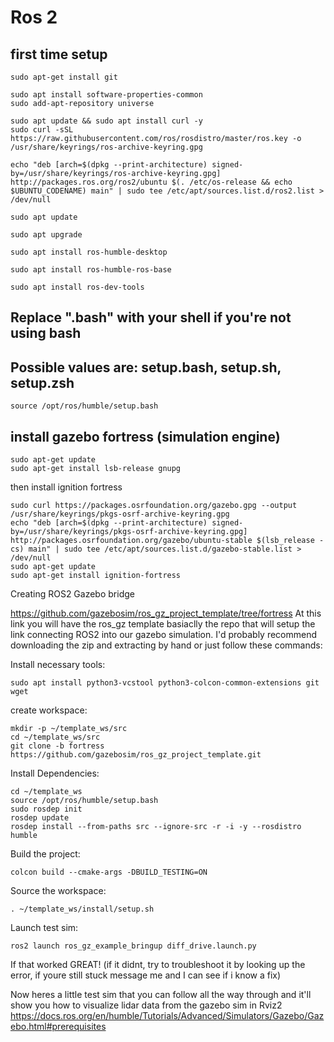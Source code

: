 # Ros 2


## first time setup
```
sudo apt-get install git
```

```
sudo apt install software-properties-common
sudo add-apt-repository universe
```

```
sudo apt update && sudo apt install curl -y
sudo curl -sSL https://raw.githubusercontent.com/ros/rosdistro/master/ros.key -o /usr/share/keyrings/ros-archive-keyring.gpg
```

```
echo "deb [arch=$(dpkg --print-architecture) signed-by=/usr/share/keyrings/ros-archive-keyring.gpg] http://packages.ros.org/ros2/ubuntu $(. /etc/os-release && echo $UBUNTU_CODENAME) main" | sudo tee /etc/apt/sources.list.d/ros2.list > /dev/null
```


```
sudo apt update
```


```
sudo apt upgrade
```


```
sudo apt install ros-humble-desktop
```


```
sudo apt install ros-humble-ros-base
```


```
sudo apt install ros-dev-tools
```



## Replace ".bash" with your shell if you're not using bash
## Possible values are: setup.bash, setup.sh, setup.zsh

```
source /opt/ros/humble/setup.bash
```



## install gazebo fortress (simulation engine)

```
sudo apt-get update
sudo apt-get install lsb-release gnupg
```


then install ignition fortress
```
sudo curl https://packages.osrfoundation.org/gazebo.gpg --output /usr/share/keyrings/pkgs-osrf-archive-keyring.gpg
echo "deb [arch=$(dpkg --print-architecture) signed-by=/usr/share/keyrings/pkgs-osrf-archive-keyring.gpg] http://packages.osrfoundation.org/gazebo/ubuntu-stable $(lsb_release -cs) main" | sudo tee /etc/apt/sources.list.d/gazebo-stable.list > /dev/null
sudo apt-get update
sudo apt-get install ignition-fortress
```


Creating ROS2 Gazebo bridge

https://github.com/gazebosim/ros_gz_project_template/tree/fortress
At this link you will have the ros_gz template basiaclly the repo that will setup the link connecting ROS2 into our gazebo simulation.
I'd probably recommend downloading the zip and extracting by hand or just follow these commands:

Install necessary tools:

```
sudo apt install python3-vcstool python3-colcon-common-extensions git wget
```

create workspace:

```
mkdir -p ~/template_ws/src
cd ~/template_ws/src
git clone -b fortress https://github.com/gazebosim/ros_gz_project_template.git
```

Install Dependencies:

```
cd ~/template_ws
source /opt/ros/humble/setup.bash
sudo rosdep init
rosdep update
rosdep install --from-paths src --ignore-src -r -i -y --rosdistro humble
```

Build the project:

```
colcon build --cmake-args -DBUILD_TESTING=ON
```

Source the workspace:

```
. ~/template_ws/install/setup.sh
```

Launch test sim:

```
ros2 launch ros_gz_example_bringup diff_drive.launch.py
```

If that worked GREAT! (if it didnt, try to troubleshoot it by looking up the error, if youre still stuck message me and I can see if i know a fix)

Now heres a little test sim that you can follow all the way through and it'll show you how to visualize lidar data from the gazebo sim in Rviz2
https://docs.ros.org/en/humble/Tutorials/Advanced/Simulators/Gazebo/Gazebo.html#prerequisites

